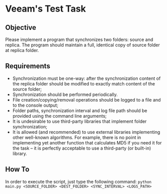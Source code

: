 # Veeam's Test Task

## Objective
Please implement a program that synchronizes two folders: source and replica. The
program should maintain a full, identical copy of source folder at replica folder.

## Requirements
- Synchronization must be one-way: after the synchronization content of the
replica folder should be modified to exactly match content of the source
folder;
- Synchronization should be performed periodically.
- File creation/copying/removal operations should be logged to a file and to the
console output;
- Folder paths, synchronization interval and log file path should be provided
using the command line arguments;
- It is undesirable to use third-party libraries that implement folder
synchronization;
- It is allowed (and recommended) to use external libraries implementing other
well-known algorithms. For example, there is no point in implementing yet
another function that calculates MD5 if you need it for the task – it is
perfectly acceptable to use a third-party (or built-in) library.

## How To
In order to execute the script, just type the following command:
`python main.py <SOURCE_FOLDER> <DEST_FOLDER> <SYNC_INTERVAL> <LOGS_PATH>`
